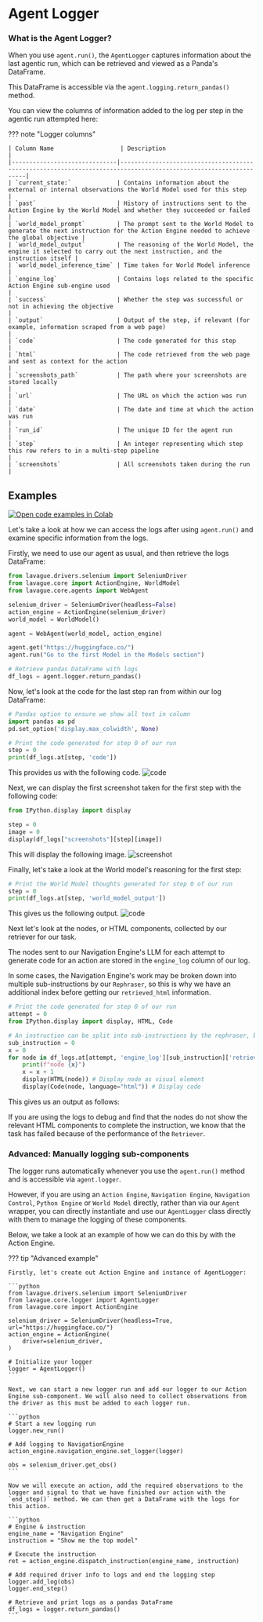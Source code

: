 # Agent Logger

### What is the Agent Logger?

When you use `agent.run()`, the `AgentLogger` captures information about the last agentic run, which can be retrieved and viewed as a Panda's DataFrame. 

This DataFrame is accessible via the `agent.logging.return_pandas()` method.

You can view the columns of information added to the log per step in the agentic run attempted here:

??? note "Logger columns"

    | Column Name                   | Description                                                                                                     |
    |------------------------------|-----------------------------------------------------------------------------------------------------------------|
    | `current_state:`             | Contains information about the external or internal observations the World Model used for this step              |
    | `past`                       | History of instructions sent to the Action Engine by the World Model and whether they succeeded or failed       |
    | `world_model_prompt`         | The prompt sent to the World Model to generate the next instruction for the Action Engine needed to achieve the global objective |
    | `world_model_output`         | The reasoning of the World Model, the engine it selected to carry out the next instruction, and the instruction itself |
    | `world_model_inference_time` | Time taken for World Model inference                                                                            |
    | `engine_log`                 | Contains logs related to the specific Action Engine sub-engine used                                            |
    | `success`                    | Whether the step was successful or not in achieving the objective                                              |
    | `output`                     | Output of the step, if relevant (for example, information scraped from a web page)                              |
    | `code`                       | The code generated for this step                                                                                |
    | `html`                       | The code retrieved from the web page and sent as context for the action                                          |
    | `screenshots_path`           | The path where your screenshots are stored locally                                                             |
    | `url`                        | The URL on which the action was run                                                                             |
    | `date`                       | The date and time at which the action was run                                                                   |
    | `run_id`                     | The unique ID for the agent run                                                                                 |
    | `step`                       | An integer representing which step this row refers to in a multi-step pipeline                                   |
    | `screenshots`                | All screenshots taken during the run                                                                            |

## Examples

<a target="_blank" href="https://colab.research.google.com/github/lavague-ai/lavague/blob/main/docs/docs/learn/notebooks/logger.ipynb">
<img src="https://colab.research.google.com/assets/colab-badge.svg" alt="Open code examples in Colab"></a>

Let's take a look at how we can access the logs after using `agent.run()` and examine specific information from the logs.

Firstly, we need to use our agent as usual, and then retrieve the logs DataFrame:

```python
from lavague.drivers.selenium import SeleniumDriver
from lavague.core import ActionEngine, WorldModel
from lavague.core.agents import WebAgent

selenium_driver = SeleniumDriver(headless=False)
action_engine = ActionEngine(selenium_driver)
world_model = WorldModel()

agent = WebAgent(world_model, action_engine)

agent.get("https://huggingface.co/")
agent.run("Go to the first Model in the Models section")

# Retrieve pandas DataFrame with logs
df_logs = agent.logger.return_pandas()
```

Now, let's look at the code for the last step ran from within our log DataFrame:
```python
# Pandas option to ensure we show all text in column
import pandas as pd
pd.set_option('display.max_colwidth', None)

# Print the code generated for step 0 of our run
step = 0
print(df_logs.at[step, 'code'])
```

This provides us with the following code.
![code](../../assets/code.png)

Next, we can display the first screenshot taken for the first step with the following code:

```python
from IPython.display import display

step = 0
image = 0
display(df_logs["screenshots"][step][image])
```
This will display the following image.
![screenshot](../../assets/screenshot-2.png)

Finally, let's take a look at the World model's reasoning for the first step:

```python
# Print the World Model thoughts generated for step 0 of our run
step = 0
print(df_logs.at[step, 'world_model_output'])
```

This gives us the following output.
![code](../../assets/thoughts.png)

Next let's look at the nodes, or HTML components, collected by our retriever for our task.

The nodes sent to our Navigation Engine's LLM for each attempt to generate code for an action are stored in the `engine_log` column of our log.

In some cases, the Navigation Engine's work may be broken down into multiple sub-instructions by our `Rephraser`, so this is why we have an additional index before getting our `retrieved_html` information.

```python
# Print the code generated for step 0 of our run
attempt = 0
from IPython.display import display, HTML, Code

# An instruction can be split into sub-instructions by the rephraser, but in this case there is just one instruction
sub_instruction = 0
x = 0
for node in df_logs.at[attempt, 'engine_log'][sub_instruction]['retrieved_html']:
    print(f"node {x}")
    x = x + 1
    display(HTML(node)) # Display node as visual element
    display(Code(node, language="html")) # Display code
```

This gives us an output as follows:

If you are using the logs to debug and find that the nodes do not show the relevant HTML components to complete the instruction, we know that the task has failed because of the performance of the `Retriever`.

### Advanced: Manually logging sub-components

The logger runs automatically whenever you use the `agent.run()` method and is accessible via `agent.logger`. 

However, if you are using an `Action Engine`, `Navigation Engine`, `Navigation Control`, `Python Engine` or `World Model` directly, rather than via our `Agent` wrapper, you can directly instantiate and use our `AgentLogger` class directly with them to manage the logging of these components.

Below, we take a look at an example of how we can do this by with the Action Engine.

??? tip "Advanced example"

    Firstly, let's create out Action Engine and instance of AgentLogger:

    ```python
    from lavague.drivers.selenium import SeleniumDriver
    from lavague.core.logger import AgentLogger
    from lavague.core import ActionEngine

    selenium_driver = SeleniumDriver(headless=True, url="https://huggingface.co/")
    action_engine = ActionEngine(
        driver=selenium_driver,
    )

    # Initialize your logger
    logger = AgentLogger()
    ```

    Next, we can start a new logger run and add our logger to our Action Engine sub-component. We will also need to collect observations from the driver as this must be added to each logger run.

    ```python
    # Start a new logging run
    logger.new_run()

    # Add logging to NavigationEngine
    action_engine.navigation_engine.set_logger(logger)

    obs = selenium_driver.get_obs()
    ```

    Now we will execute an action, add the required observations to the logger and signal to that we have finished our action with the `end_step()` method. We can then get a DataFrame with the logs for this action.

    ```python
    # Engine & instruction
    engine_name = "Navigation Engine"
    instruction = "Show me the top model"

    # Execute the instruction
    ret = action_engine.dispatch_instruction(engine_name, instruction)

    # Add required driver info to logs and end the logging step
    logger.add_log(obs)
    logger.end_step()

    # Retrieve and print logs as a pandas DataFrame
    df_logs = logger.return_pandas()
    ```
